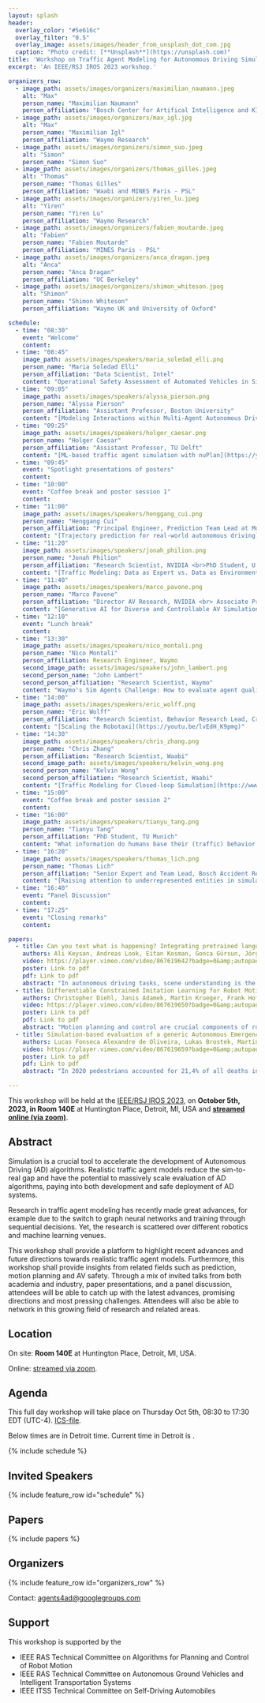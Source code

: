 ```yaml
---
layout: splash
header:
  overlay_color: "#5e616c"
  overlay_filter: "0.5"
  overlay_image: assets/images/header_from_unsplash_dot_com.jpg
  caption: "Photo credit: [**Unsplash**](https://unsplash.com)"
title: 'Workshop on Traffic Agent Modeling for Autonomous Driving Simulation'
excerpt: 'An IEEE/RSJ IROS 2023 workshop.'

organizers_row:
  - image_path: assets/images/organizers/maximilian_naumann.jpeg
    alt: "Max"
    person_name: "Maximilian Naumann"
    person_affiliation: "Bosch Center for Artifical Intelligence and KIT"
  - image_path: assets/images/organizers/max_igl.jpg
    alt: "Max"
    person_name: "Maximilian Igl"
    person_affiliation: "Waymo Research"
  - image_path: assets/images/organizers/simon_suo.jpeg
    alt: "Simon"
    person_name: "Simon Suo"
  - image_path: assets/images/organizers/thomas_gilles.jpeg
    alt: "Thomas"
    person_name: "Thomas Gilles"
    person_affiliation: "Waabi and MINES Paris - PSL"
  - image_path: assets/images/organizers/yiren_lu.jpeg
    alt: "Yiren"
    person_name: "Yiren Lu"
    person_affiliation: "Waymo Research"
  - image_path: assets/images/organizers/fabien_moutarde.jpeg
    alt: "Fabien"
    person_name: "Fabien Moutarde"
    person_affiliation: "MINES Paris - PSL"
  - image_path: assets/images/organizers/anca_dragan.jpeg
    alt: "Anca"
    person_name: "Anca Dragan"
    person_affiliation: "UC Berkeley"
  - image_path: assets/images/organizers/shimon_whiteson.jpeg
    alt: "Shimon"
    person_name: "Shimon Whiteson"
    person_affiliation: "Waymo UK and University of Oxford"

schedule:
  - time: "08:30"
    event: "Welcome"
    content: 
  - time: "08:45"
    image_path: assets/images/speakers/maria_soledad_elli.png
    person_name: "Maria Soledad Elli"
    person_affiliation: "Data Scientist, Intel"
    content: "Operational Safety Assessment of Automated Vehicles in Simulation"
  - time: "09:05"
    image_path: assets/images/speakers/alyssa_pierson.png
    person_name: "Alyssa Pierson"
    person_affiliation: "Assistant Professor, Boston University"
    content: "[Modeling Interactions within Multi-Agent Autonomous Driving](https://youtu.be/UrEwanmAWmk)"
  - time: "09:25"
    image_path: assets/images/speakers/holger_caesar.png
    person_name: "Holger Caesar"
    person_affiliation: "Assistant Professor, TU Delft"
    content: "[ML-based traffic agent simulation with nuPlan](https://youtu.be/aie3uj6jHKY)"
  - time: "09:45"
    event: "Spotlight presentations of posters"
    content: 
  - time: "10:00"
    event: "Coffee break and poster session 1"
    content: 
  - time: "11:00"
    image_path: assets/images/speakers/henggang_cui.png
    person_name: "Henggang Cui"
    person_affiliation: "Principal Engineer, Prediction Team Lead at Motional"
    content: "[Trajectory prediction for real-world autonomous driving](https://youtu.be/UZJqyJ3Lpu8)"
  - time: "11:20"
    image_path: assets/images/speakers/jonah_philion.png
    person_name: "Jonah Philion"
    person_affiliation: "Research Scientist, NVIDIA <br>PhD Student, U. of Toronto"
    content: "[Traffic Modeling: Data as Expert vs. Data as Environment](https://youtu.be/NBxs51ePlcw)"
  - time: "11:40"
    image_path: assets/images/speakers/marco_pavone.png
    person_name: "Marco Pavone"
    person_affiliation: "Director AV Research, NVIDIA <br> Associate Professor, Stanford University"
    content: "[Generative AI for Diverse and Controllable AV Simulation](https://www.youtube.com/watch?v=cpvjIKUHCV4)"
  - time: "12:10"
    event: "Lunch break"
    content: 
  - time: "13:30"
    image_path: assets/images/speakers/nico_montali.png
    person_name: "Nico Montali"
    person_affiliation: Research Engineer, Waymo
    second_image_path: assets/images/speakers/john_lambert.png
    second_person_name: "John Lambert"
    second_person_affiliation: "Research Scientist, Waymo"
    content: "Waymo's Sim Agents Challenge: How to evaluate agent quality?"
  - time: "14:00"
    image_path: assets/images/speakers/eric_wolff.png
    person_name: "Eric Wolff"
    person_affiliation: "Research Scientist, Behavior Research Lead, Cruise"
    content: "[Scaling the Robotaxi](https://youtu.be/lvEdH_K9pmg)"
  - time: "14:30"
    image_path: assets/images/speakers/chris_zhang.png
    person_name: "Chris Zhang"
    person_affiliation: "Research Scientist, Waabi"
    second_image_path: assets/images/speakers/kelvin_wong.png
    second_person_name: "Kelvin Wong"
    second_person_affiliation: "Research Scientist, Waabi"
    content: "[Traffic Modeling for Closed-loop Simulation](https://www.youtube.com/watch?v=Sw4_CZxZ06k)"
  - time: "15:00"
    event: "Coffee break and poster session 2"
    content: 
  - time: "16:00"
    image_path: assets/images/speakers/tianyu_tang.png
    person_name: "Tianyu Tang"
    person_affiliation: "PhD Student, TU Munich"
    content: "What information do humans base their (traffic) behavior decision on - insights from ergonomics"
  - time: "16:20"
    image_path: assets/images/speakers/thomas_lich.png
    person_name: "Thomas Lich"
    person_affiliation: "Senior Expert and Team Lead, Bosch Accident Research"
    content: "[Raising attention to underrepresented entities in simulation studies - a perspective from accident research and two-wheeler research](https://www.youtube.com/watch?v=TtkuwlI8DXs)"
  - time: "16:40"
    event: "Panel Discussion"
    content: 
  - time: "17:25"
    event: "Closing remarks"
    content: 

papers: 
  - title: Can you text what is happening? Integrating pretrained language encoders into trajectory prediction models for autonomous driving
    authors: Ali Keysan, Andreas Look, Eitan Kosman, Gonca Gürsun, Jörg Wagner, Yu Yao, Barbara Rakitsch
    video: https://player.vimeo.com/video/867619642?badge=0&amp;autopause=0&amp;player_id=0&amp;app_id=58479
    poster: Link to pdf
    pdf: Link to pdf
    abstract: "In autonomous driving tasks, scene understanding is the first step towards predicting the future behavior of the surrounding traffic participants. Yet, how to represent a given scene and extract its features are still open research questions. In this study, we propose a novel text-based representation of traffic scenes and process it with a pre-trained language encoder. First, we show that text-based representations, combined with classical rasterized image representations, lead to descriptive scene embeddings. Second, we benchmark our predictions on the nuScenes dataset and show significant improvements compared to baselines. Third, we show in an ablation study that a joint encoder of text and rasterized images outperforms the individual encoders confirming that both representations have their complementary strengths."
  - title: Differentiable Constrained Imitation Learning for Robot Motion Planning and Control
    authors: Christopher Diehl, Janis Adamek, Martin Krueger, Frank Hoffmann, Torsten Bertram 
    video: https://player.vimeo.com/video/867619650?badge=0&amp;autopause=0&amp;player_id=0&amp;app_id=58479
    poster: Link to pdf
    pdf: Link to pdf
    abstract: "Motion planning and control are crucial components of robotics applications like automated driving. Here, spatio-temporal hard constraints like system dynamics and safety boundaries (e.g., obstacles) restrict the robot's motions. Direct methods from optimal control solve a constrained optimization problem. However, in many applications finding a proper cost function is inherently difficult because of the weighting of partially conflicting objectives. On the other hand, Imitation Learning (IL) methods such as Behavior Cloning (BC) provide an intuitive framework for learning decision-making from offline demonstrations and constitute a promising avenue for planning and control in complex robot applications. Prior work primarily relied on soft constraint approaches, which use additional auxiliary loss terms describing the constraints. However, catastrophic safety-critical failures might occur in out-of-distribution (OOD) scenarios. This work integrates the flexibility of IL with hard constraint handling in optimal control. Our approach constitutes a general framework for constraint robotic motion planning and control, as well as traffic agent simulation, whereas we focus on mobile robot and automated driving applications. Hard constraints are integrated into the learning problem in a differentiable manner, via explicit completion and gradient-based correction. Simulated experiments of mobile robot navigation and automated driving provide evidence for the performance of the proposed method." 
  - title: Simulation-based evaluation of a generic Autonomous Emergency Braking system using a cognitive pedestrian behavior model
    authors: Lucas Fonseca Alexandre de Oliveira, Lukas Brostek, Martin Meywerk
    video: https://player.vimeo.com/video/867619659?badge=0&amp;autopause=0&amp;player_id=0&amp;app_id=58479
    poster: Link to pdf
    pdf: Link to pdf
    abstract: "In 2020 pedestrians accounted for 21,4% of all deaths in the European Union. Considering all vulnerable road users (VRU: pedestrians, cyclists, motorcycles, and mopeds) they accounted for 51,4% of all deaths. To reduce the number of deaths and improve VRU safety, systems have been developed in the last decades. The autonomous emergency braking system (AEB) is one of these systems and aims to intervene in conflict situations by applying an emergency braking (in some cases only after the driver starts the brake itself). The performance evaluation of an AEB system via simulation reduces cost and time against real tests and allows better robustness evaluation because of the higher number of scenarios that can be simulated. In the virtual-world, safety-critical situations can also be tested without any problems. The modeling of pedestrian behavior plays an important role since the pedestrian is the vehicle's adversary in this context. Current studies use a simple pedestrian model, in which the pedestrian does not have any perception of the environment, moving on a pre-defined path with constant speed. Such trajectory-based models are available in the most common vehicle dynamic simulation tools. In reality, however, pedestrian usually react to the approaching vehicle in conflict situations by adjusting their trajectory, which can change the conflict situation and affect the performance assessment of AEB systems. This study compares the standard model with neuro-cognitive pedestrian model from cogniBIT and investigates if and how these models affect the performance assessment of AEB systems."

---
```


This workshop will be held at the [IEEE/RSJ IROS 2023](https://ieee-iros.org/), on **October 5th, 2023, in Room 140E** at Huntington Place, Detroit, MI, USA and **[streamed online (via zoom)](https://waabi-ai.zoom.us/j/81205991343?pwd=ZsbHwbjhlWevb7m3Be0q7Peon3YbV1.1)**.

## Abstract

Simulation is a crucial tool to accelerate the development of Autonomous Driving (AD) algorithms. Realistic traffic agent models reduce the sim-to-real gap and have the potential to massively scale evaluation of AD algorithms, paying into both development and safe deployment of AD systems.

Research in traffic agent modeling has recently made great advances, for example due to the switch to graph neural networks and training through sequential decisions. Yet, the research is scattered over different robotics and machine learning venues.

This workshop shall provide a platform to highlight recent advances and future directions towards realistic traffic agent models. Furthermore, this workshop shall provide insights from related fields such as prediction, motion planning and AV safety. Through a mix of invited talks from both academia and industry, paper presentations, and a panel discussion, attendees will be able to catch up with the latest advances, promising directions and most pressing challenges. Attendees will also be able to network in this growing field of research and related areas.

## Location

On site: **Room 140E** at Huntington Place, Detroit, MI, USA.

Online: [streamed via zoom](https://waabi-ai.zoom.us/j/81205991343?pwd=ZsbHwbjhlWevb7m3Be0q7Peon3YbV1.1).

## Agenda

<!-- script to display conference time -->
<script>
  var x = setInterval(function() {
    var d = new Date();
    var n = d.toLocaleTimeString("en-US", {timeZone: "America/Detroit", hour: '2-digit', minute:'2-digit', hour12: false})
    document.getElementById("centraltime").innerHTML = n
  }, 1000);
</script>

This full day workshop will take place on Thursday Oct 5th, 08:30 to 17:30 EDT (UTC-4). [ICS-file](assets/TAM-Workshop.ics).

Below times are in Detroit time. Current time in Detroit is <span id="centraltime"></span>.

{% include schedule %}

## Invited Speakers

{% include feature_row id="schedule" %}

## Papers

{% include papers %}

## Organizers

{% include feature_row id="organizers_row" %}

Contact: [agents4ad@googlegroups.com](mailto:agents4ad@googlegroups.com)

## Support

This workshop is supported by the

- IEEE RAS Technical Committee on Algorithms for Planning and Control of Robot Motion
- IEEE RAS Technical Committee on Autonomous Ground Vehicles and Intelligent Transportation Systems
- IEEE ITSS Technical Committee on Self-Driving Automobiles
